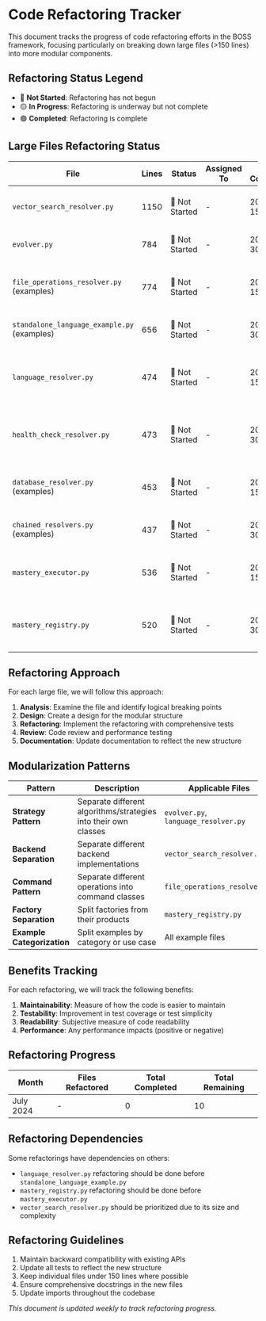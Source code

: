 # Code Refactoring Tracker

This document tracks the progress of code refactoring efforts in the BOSS framework, focusing particularly on breaking down large files (>150 lines) into more modular components.

## Refactoring Status Legend

- 🔴 **Not Started**: Refactoring has not begun
- 🟡 **In Progress**: Refactoring is underway but not complete
- 🟢 **Completed**: Refactoring is complete

## Large Files Refactoring Status

| File | Lines | Status | Assigned To | Target Completion | Notes |
|------|-------|--------|-------------|-------------------|-------|
| `vector_search_resolver.py` | 1150 | 🔴 Not Started | - | 2024-07-15 | Break into backend-specific modules |
| `evolver.py` | 784 | 🔴 Not Started | - | 2024-07-30 | Separate evolution strategies |
| `file_operations_resolver.py` (examples) | 774 | 🔴 Not Started | - | 2024-08-15 | Split examples by operation type |
| `standalone_language_example.py` (examples) | 656 | 🔴 Not Started | - | 2024-08-30 | Split by language operation |
| `language_resolver.py` | 474 | 🔴 Not Started | - | 2024-09-15 | Move each language operation to its own file |
| `health_check_resolver.py` | 473 | 🔴 Not Started | - | 2024-09-30 | Separate monitoring from health checking |
| `database_resolver.py` (examples) | 453 | 🔴 Not Started | - | 2024-10-15 | Split examples by database operation |
| `chained_resolvers.py` (examples) | 437 | 🔴 Not Started | - | 2024-10-30 | Split by chain pattern |
| `mastery_executor.py` | 536 | 🔴 Not Started | - | 2024-11-15 | Separate execution and reporting logic |
| `mastery_registry.py` | 520 | 🔴 Not Started | - | 2024-11-30 | Separate storage from registry logic |

## Refactoring Approach

For each large file, we will follow this approach:

1. **Analysis**: Examine the file and identify logical breaking points
2. **Design**: Create a design for the modular structure
3. **Refactoring**: Implement the refactoring with comprehensive tests
4. **Review**: Code review and performance testing
5. **Documentation**: Update documentation to reflect the new structure

## Modularization Patterns

| Pattern | Description | Applicable Files |
|---------|-------------|------------------|
| **Strategy Pattern** | Separate different algorithms/strategies into their own classes | `evolver.py`, `language_resolver.py` |
| **Backend Separation** | Separate different backend implementations | `vector_search_resolver.py` |
| **Command Pattern** | Separate different operations into command classes | `file_operations_resolver.py` |
| **Factory Separation** | Split factories from their products | `mastery_registry.py` |
| **Example Categorization** | Split examples by category or use case | All example files |

## Benefits Tracking

For each refactoring, we will track the following benefits:

1. **Maintainability**: Measure of how the code is easier to maintain
2. **Testability**: Improvement in test coverage or test simplicity
3. **Readability**: Subjective measure of code readability
4. **Performance**: Any performance impacts (positive or negative)

## Refactoring Progress

| Month | Files Refactored | Total Completed | Total Remaining |
|-------|------------------|-----------------|-----------------|
| July 2024 | - | 0 | 10 |

## Refactoring Dependencies

Some refactorings have dependencies on others:

- `language_resolver.py` refactoring should be done before `standalone_language_example.py`
- `mastery_registry.py` refactoring should be done before `mastery_executor.py`
- `vector_search_resolver.py` should be prioritized due to its size and complexity

## Refactoring Guidelines

1. Maintain backward compatibility with existing APIs
2. Update all tests to reflect the new structure
3. Keep individual files under 150 lines where possible
4. Ensure comprehensive docstrings in the new files
5. Update imports throughout the codebase

*This document is updated weekly to track refactoring progress.* 
